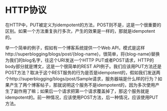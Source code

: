 # HTTP协议

在HTTP中，PUT被定义为idempotent的方法，POST则不是，这是一个很重要的区别。如果一个方法重复执行多次，产生的效果是一样的，那就是idempotent的。

 

举一个简单的例子，假如有一个博客系统提供一个Web API，模式是这样http://superblogging/blogs/post/{blog-name}，很简单，将{blog-name}替换为我们的blog名字，往这个URI发送一个HTTP PUT或者POST请求，HTTP的body部分就是博文，这是一个很简单的REST API例子。我们应该用PUT方法还是POST方法？取决于这个REST服务的行为是否是idempotent的，假如我们发送两个http://superblogging/blogs/post/Sample请求，服务器端是什么样的行为？如果产生了两个博客帖子，那就说明这个服务不是idempotent的，因为多次使用产生了副作用了嘛；如果后一个请求把第一个请求覆盖掉了，那这个服务就是idempotent的。前一种情况，应该使用POST方法，后一种情况，应该使用PUT方法。

